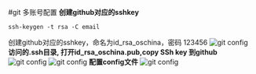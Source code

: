 #git 多账号配置
**创建github对应的sshkey**
```
ssh-keygen -t rsa -C email
```
创建github对应的sshkey，命名为id_rsa_oschina，密码 123456 
![git config](/blog/img/6.png)
**访问的.ssh目录, 打开id_rsa_oschina.pub,copy SSh key 到github**
![git config](/blog/img/8.png)
![git config](/blog/img/7.png)
**配置config文件**
![git config](/blog/img/9.png)